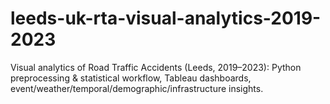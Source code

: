 # leeds-uk-rta-visual-analytics-2019-2023
Visual analytics of Road Traffic Accidents (Leeds, 2019–2023): Python preprocessing &amp; statistical workflow, Tableau dashboards, event/weather/temporal/demographic/infrastructure insights.
